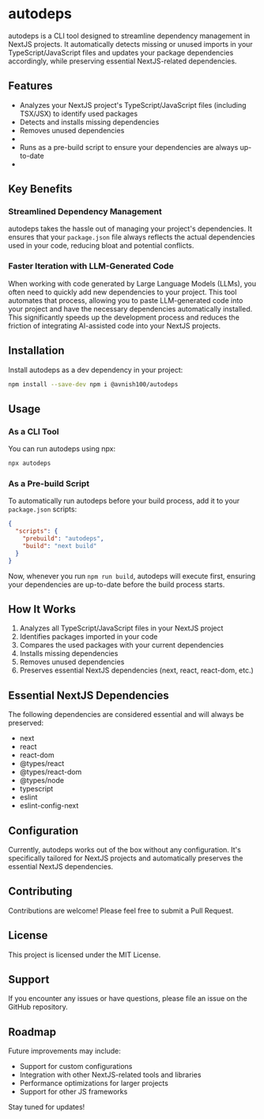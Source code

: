 # autodeps

autodeps is a CLI tool designed to streamline dependency management in NextJS projects. It automatically detects missing or unused imports in your TypeScript/JavaScript files and updates your package dependencies accordingly, while preserving essential NextJS-related dependencies.

## Features

- Analyzes your NextJS project's TypeScript/JavaScript files (including TSX/JSX) to identify used packages
- Detects and installs missing dependencies
- Removes unused dependencies
- 
- Runs as a pre-build script to ensure your dependencies are always up-to-date
- 

## Key Benefits

### Streamlined Dependency Management

autodeps takes the hassle out of managing your project's dependencies. It ensures that your `package.json` file always reflects the actual dependencies used in your code, reducing bloat and potential conflicts.

### Faster Iteration with LLM-Generated Code

When working with code generated by Large Language Models (LLMs), you often need to quickly add new dependencies to your project. This tool automates that process, allowing you to paste LLM-generated code into your project and have the necessary dependencies automatically installed. This significantly speeds up the development process and reduces the friction of integrating AI-assisted code into your NextJS projects.

## Installation

Install autodeps as a dev dependency in your project:

```bash
npm install --save-dev npm i @avnish100/autodeps
```

## Usage

### As a CLI Tool

You can run autodeps using npx:

```bash
npx autodeps
```

### As a Pre-build Script

To automatically run autodeps before your build process, add it to your `package.json` scripts:

```json
{
  "scripts": {
    "prebuild": "autodeps",
    "build": "next build"
  }
}
```

Now, whenever you run `npm run build`, autodeps will execute first, ensuring your dependencies are up-to-date before the build process starts.

## How It Works

1. Analyzes all TypeScript/JavaScript files in your NextJS project
2. Identifies packages imported in your code
3. Compares the used packages with your current dependencies
4. Installs missing dependencies
5. Removes unused dependencies
6. Preserves essential NextJS dependencies (next, react, react-dom, etc.)

## Essential NextJS Dependencies

The following dependencies are considered essential and will always be preserved:

- next
- react
- react-dom
- @types/react
- @types/react-dom
- @types/node
- typescript
- eslint
- eslint-config-next

## Configuration

Currently, autodeps works out of the box without any configuration. It's specifically tailored for NextJS projects and automatically preserves the essential NextJS dependencies.

## Contributing

Contributions are welcome! Please feel free to submit a Pull Request.

## License

This project is licensed under the MIT License.

## Support

If you encounter any issues or have questions, please file an issue on the GitHub repository.

## Roadmap

Future improvements may include:

- Support for custom configurations
- Integration with other NextJS-related tools and libraries
- Performance optimizations for larger projects
- Support for other JS frameworks

Stay tuned for updates!
